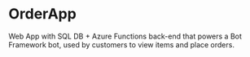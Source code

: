# OrderApp
Web App with SQL DB + Azure Functions back-end that powers a Bot Framework bot, used by customers to view items and place orders.
